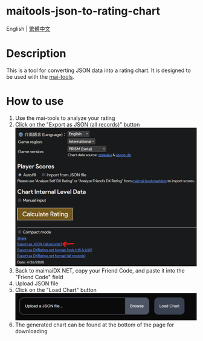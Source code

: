 # maitools-json-to-rating-chart

English | [繁體中文](README_TW.md)

# Description

This is a tool for converting JSON data into a rating chart. It is designed to be used with the [mai-tools](https://github.com/myjian/mai-tools).

# How to use

1. Use the mai-tools to analyze your rating
2. Click on the "Export as JSON (all records)" button
   ![Step2](public/README_ASSETS/step2_en.png)
3. Back to maimaiDX NET, copy your Friend Code, and paste it into the "Friend Code" field
4. Upload JSON file
5. Click on the "Load Chart" button
   ![Step3-4](public/README_ASSETS/step_4_5_en.png)
6. The generated chart can be found at the bottom of the page for downloading

